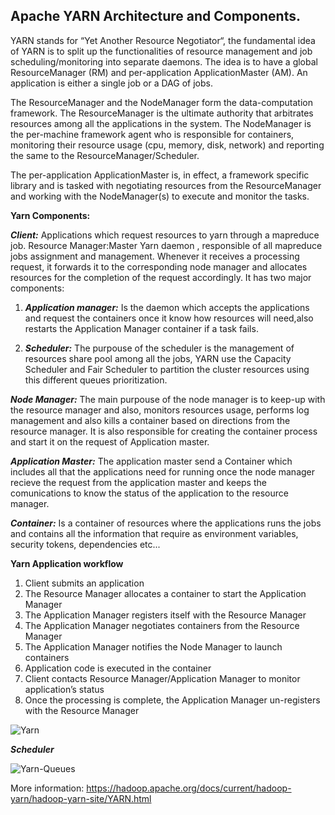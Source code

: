 
## Apache YARN Architecture and Components. ##

YARN stands for “Yet Another Resource Negotiator“, the fundamental idea of YARN is to split up the functionalities of resource management and job scheduling/monitoring into separate daemons. The idea is to have a global ResourceManager (RM) and per-application ApplicationMaster (AM). An application is either a single job or a DAG of jobs.

The ResourceManager and the NodeManager form the data-computation framework. The ResourceManager is the ultimate authority that arbitrates resources among all the applications in the system. The NodeManager is the per-machine framework agent who is responsible for containers, monitoring their resource usage (cpu, memory, disk, network) and reporting the same to the ResourceManager/Scheduler.

The per-application ApplicationMaster is, in effect, a framework specific library and is tasked with negotiating resources from the ResourceManager and working with the NodeManager(s) to execute and monitor the tasks.

**Yarn Components:**

***Client:*** Applications which request resources to yarn through a mapreduce job.
Resource Manager:Master Yarn daemon , responsible of all mapreduce jobs assignment and management. Whenever it receives a processing request, it forwards it to the corresponding node manager and allocates resources for the completion of the request accordingly. It has two major components:

1. ***Application manager:*** Is the daemon which accepts the applications and request the containers once it know how resources will need,also restarts the Application Manager container if a task fails.

2. ***Scheduler:*** The purpouse of the scheduler is the management of resources share pool among all the jobs, YARN use the Capacity Scheduler and Fair Scheduler to partition the cluster resources using this different queues prioritization.

***Node Manager:*** The main purpouse of the node manager is to keep-up with the resource manager and also, monitors resources usage, performs log management and also kills a container based on directions from the resource manager. It is also responsible for creating the container process and start it on the request of Application master.

***Application Master:*** The application master send a Container which includes all that the applications need for running once the node manager recieve the request from the application master and keeps the comunications to know the status of the application to the resource manager.

***Container:*** Is a container of resources where the applications runs the jobs and contains all the information that require as environment variables, security tokens, dependencies etc...

**Yarn Application workflow**

1. Client submits an application
2. The Resource Manager allocates a container to start the Application Manager
3. The Application Manager registers itself with the Resource Manager
4. The Application Manager negotiates containers from the Resource Manager
5. The Application Manager notifies the Node Manager to launch containers
6. Application code is executed in the container
7. Client contacts Resource Manager/Application Manager to monitor application’s status
8. Once the processing is complete, the Application Manager un-registers with the Resource Manager

![Yarn](https://user-images.githubusercontent.com/7907123/132715866-1ebaf075-9117-4ce2-b374-11dbf507b456.png)

***Scheduler***

![Yarn-Queues](https://user-images.githubusercontent.com/7907123/133042587-c482f763-7e8c-4587-8c05-df88f0ac9971.png)


More information: https://hadoop.apache.org/docs/current/hadoop-yarn/hadoop-yarn-site/YARN.html
